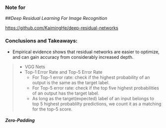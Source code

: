 ### Note for 
##*Deep Residual Learning For Image Recognition*

https://github.com/KaimingHe/deep-residual-networks

### Conclusions and Takeaways:
- Empirical evidence shows that residual networks are easier to optimize, and can gain accuracy from considerably increased depth.

> - VGG Nets
> - Top-1 Error Rate and Top-5 Error Rate
> 	+ For Top-1 error rate: check if the highest probability of an output is the same as the target label.
> 	+ For Top-5 error rate: check if the top five highest probabilities of an output has the target label.
> 	+ As long as the target(expected) label of an input belongs to top 5 highest probablilty predictions, we count it as a matching for the top-5 score.

##### Zero-Padding

